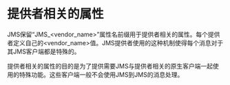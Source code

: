 # 提供者相关的属性

JMS保留“JMS_<vendor_name>”属性名前缀用于提供者相关的属性。每个提供者定义自己的<vendor_name>值。JMS提供者使用的这种机制使得每个消息对于其JMS客户端都是特殊的。

提供者相关的属性的目的是为了提供需要JMS与提供者相关的原生客户端一起使用的特殊功能。这些客户端一般不会使用JMS到JMS的消息处理。
